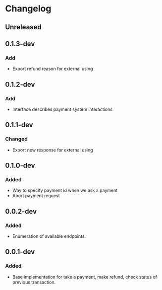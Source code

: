 # Changelog

## Unreleased

## 0.1.3-dev
### Add
* Export refund reason for external using

## 0.1.2-dev
### Add
* Interface describes payment system interactions

## 0.1.1-dev
### Changed
* Export new response for external using

## 0.1.0-dev
### Added
* Way to specify payment id when we ask a payment
* Abort payment request

## 0.0.2-dev
### Added
* Enumeration of available endpoints.

## 0.0.1-dev
### Added
* Base implementation for take a payment, make refund, check status of previous transaction.